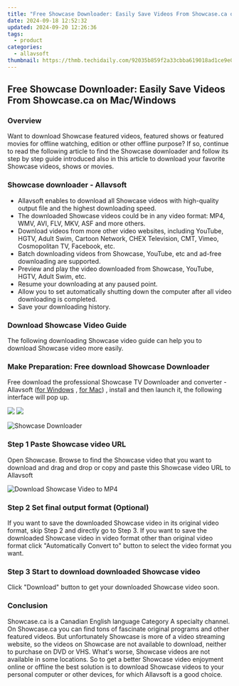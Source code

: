 ```yaml
---
title: "Free Showcase Downloader: Easily Save Videos From Showcase.ca on Mac/Windows"
date: 2024-09-18 12:52:32
updated: 2024-09-20 12:26:36
tags:
  - product
categories:
  - allavsoft
thumbnail: https://thmb.techidaily.com/92035b859f2a33cbba619018ad1ce9e04183738fea2a2a1a7fe9a2df3a6ca28a.jpg
---
```


## Free Showcase Downloader: Easily Save Videos From Showcase.ca on Mac/Windows

### Overview

Want to download Showcase featured videos, featured shows or featured movies for offline watching, edition or other offline purpose? If so, continue to read the following article to find the Showcase downloader and follow its step by step guide introduced also in this article to download your favorite Showcase videos, shows or movies.

### Showcase downloader - Allavsoft

* Allavsoft enables to download all Showcase videos with high-quality output file and the highest downloading speed.
* The downloaded Showcase videos could be in any video format: MP4, WMV, AVI, FLV, MKV, ASF and more others.
* Download videos from more other video websites, including YouTube, HGTV, Adult Swim, Cartoon Network, CHEX Television, CMT, Vimeo, Cosmopolitan TV, Facebook, etc.
* Batch downloading videos from Showcase, YouTube, etc and ad-free downloading are supported.
* Preview and play the video downloaded from Showcase, YouTube, HGTV, Adult Swim, etc.
* Resume your downloading at any paused point.
* Allow you to set automatically shutting down the computer after all video downloading is completed.
* Save your downloading history.

### Download Showcase Video Guide

The following downloading Showcase video guide can help you to download Showcase video more easily.

### Make Preparation: Free download Showcase Downloader

Free download the professional Showcase TV Downloader and converter - Allavsoft ([for Windows](https://tools.techidaily.com/allavsoft/products/) , [for Mac](https://tools.techidaily.com/allavsoft/products/)) , install and then launch it, the following interface will pop up.

[![](https://www.allavsoft.com/how-to/../images/how-to/free-download-win.jpg)](https://tools.techidaily.com/allavsoft/products/) [![](https://www.allavsoft.com/how-to/../images/how-to/free-download-mac.jpg)](https://tools.techidaily.com/allavsoft/products/)

![Showcase Downloader](https://www.allavsoft.com/how-to/../images/allavsoft/screen-shot-600.jpg)

### Step 1 Paste Showcase video URL

Open Showcase. Browse to find the Showcase video that you want to download and drag and drop or copy and paste this Showcase video URL to Allavsoft

![Download Showcase Video to MP4](https://www.allavsoft.com/how-to/../images/how-to/download-rtmp-video/download-rtmp-video.jpg)

### Step 2 Set final output format (Optional)

If you want to save the downloaded Showcase video in its original video format, skip Step 2 and directly go to Step 3\. If you want to save the downloaded Showcase video in video format other than original video format click "Automatically Convert to" button to select the video format you want.

### Step 3 Start to download downloaded Showcase video

Click "Download" button to get your downloaded Showcase video soon.

### Conclusion

Showcase.ca is a Canadian English language Category A specialty channel. On Showcase.ca you can find tons of fascinate original programs and other featured videos. But unfortunately Showcase is more of a video streaming website, so the videos on Showcase are not available to download, neither to purchase on DVD or VHS. What's worse, Showcase videos are not available in some locations. So to get a better Showcase video enjoyment online or offline the best solution is to download Showcase videos to your personal computer or other devices, for which Allavsoft is a good choice.

<ins class="adsbygoogle"
     style="display:block"
     data-ad-format="autorelaxed"
     data-ad-client="ca-pub-7571918770474297"
     data-ad-slot="1223367746"></ins>



<ins class="adsbygoogle"
     style="display:block"
     data-ad-client="ca-pub-7571918770474297"
     data-ad-slot="8358498916"
     data-ad-format="auto"
     data-full-width-responsive="true"></ins>
